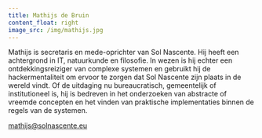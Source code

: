 ```yaml
---
title: Mathijs de Bruin
content_float: right
image_src: /img/mathijs.jpg
---
```


Mathijs is secretaris en mede-oprichter van Sol Nascente. Hij heeft een achtergrond in IT, natuurkunde en filosofie. In wezen is hij echter een ontdekkingsreiziger van complexe systemen en gebruikt hij de hackermentaliteit om ervoor te zorgen dat Sol Nascente zijn plaats in de wereld vindt. Of de uitdaging nu bureaucratisch, gemeentelijk of institutioneel is, hij is bedreven in het onderzoeken van abstracte of vreemde concepten en het vinden van praktische implementaties binnen de regels van de systemen.

[mathijs@solnascente.eu](mailto:mathijs@solnascente.eu)
